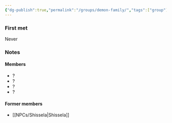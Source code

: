 ```yaml
---
{"dg-publish":true,"permalink":"/groups/demon-family/","tags":["group"],"noteIcon":"group","updated":"2024-01-06T10:51:46.723+01:00"}
---
```


### First met
Never
### Notes
#### Members
- ?
- ?
- ?
- ?
#### Former members
- [[NPCs/Shissela\|Shissela]]